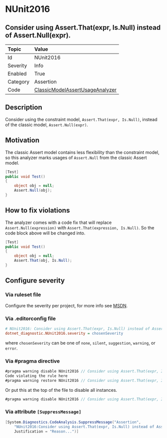# NUnit2016

## Consider using Assert.That(expr, Is.Null) instead of Assert.Null(expr).

| Topic    | Value
| :--      | :--
| Id       | NUnit2016
| Severity | Info
| Enabled  | True
| Category | Assertion
| Code     | [ClassicModelAssertUsageAnalyzer](https://github.com/nunit/nunit.analyzers/blob/0.5.0/src/nunit.analyzers/ClassicModelAssertUsage/ClassicModelAssertUsageAnalyzer.cs)

## Description

Consider using the constraint model, `Assert.That(expr, Is.Null)`, instead of the classic model, `Assert.Null(expr)`.

## Motivation

The classic Assert model contains less flexibility than the constraint model,
so this analyzer marks usages of `Assert.Null` from the classic Assert model.

```csharp
[Test]
public void Test()
{
    object obj = null;
    Assert.Null(obj);
}
```

## How to fix violations

The analyzer comes with a code fix that will replace `Assert.Null(expression)` with
`Assert.That(expression, Is.Null)`. So the code block above will be changed into.

```csharp
[Test]
public void Test()
{
    object obj = null;
    Assert.That(obj, Is.Null);
}
```

<!-- start generated config severity -->
## Configure severity

### Via ruleset file

Configure the severity per project, for more info see [MSDN](https://msdn.microsoft.com/en-us/library/dd264949.aspx).

### Via .editorconfig file

```ini
# NUnit2016: Consider using Assert.That(expr, Is.Null) instead of Assert.Null(expr).
dotnet_diagnostic.NUnit2016.severity = chosenSeverity
```

where `chosenSeverity` can be one of `none`, `silent`, `suggestion`, `warning`, or `error`.

### Via #pragma directive

```csharp
#pragma warning disable NUnit2016 // Consider using Assert.That(expr, Is.Null) instead of Assert.Null(expr).
Code violating the rule here
#pragma warning restore NUnit2016 // Consider using Assert.That(expr, Is.Null) instead of Assert.Null(expr).
```

Or put this at the top of the file to disable all instances.

```csharp
#pragma warning disable NUnit2016 // Consider using Assert.That(expr, Is.Null) instead of Assert.Null(expr).
```

### Via attribute `[SuppressMessage]`

```csharp
[System.Diagnostics.CodeAnalysis.SuppressMessage("Assertion",
    "NUnit2016:Consider using Assert.That(expr, Is.Null) instead of Assert.Null(expr).",
    Justification = "Reason...")]
```
<!-- end generated config severity -->
